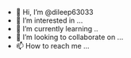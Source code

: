 - 👋 Hi, I’m @dileep63033
- 👀 I’m interested in ...  
- 🌱 I’m currently learning ..
- 💞️ I’m looking to collaborate on ...
- 📫 How to reach me ...

<!---
dileep63033/dileep63033 is a ✨ special ✨ repository because its `README.md` (this file) appears on your GitHub profile.
You can click the Preview link to take a look at your changes.
--->
